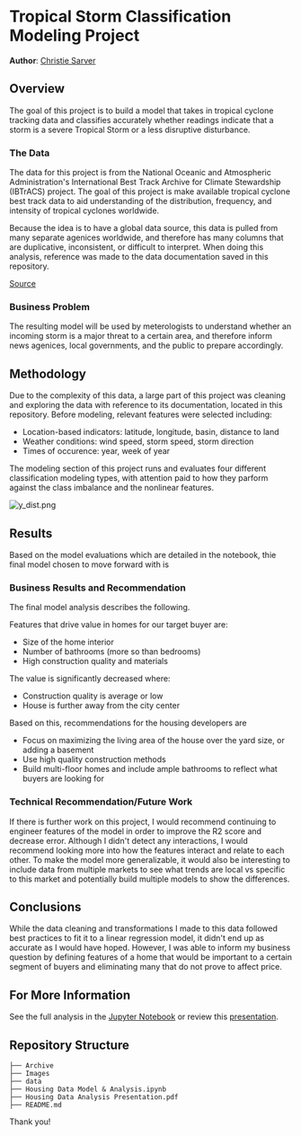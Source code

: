 # Tropical Storm Classification Modeling Project

**Author**: [Christie Sarver](mailto:christie.sarver@gmail.com)

## Overview

The goal of this project is to build a model that takes in tropical cyclone tracking data and classifies accurately whether readings indicate that a storm is a severe Tropical Storm or a less disruptive disturbance.

### The Data

The data for this project is from the National Oceanic and Atmospheric Administration's International Best Track Archive for Climate Stewardship (IBTrACS) project. The goal of this project is make available tropical cyclone best track data to aid understanding of the distribution, frequency, and intensity of tropical cyclones worldwide.

Because the idea is to have a global data source, this data is pulled from many separate agenices worldwide, and therefore has many columns that are duplicative, inconsistent, or difficult to interpret. When doing this analysis, reference was made to the data documentation saved in this repository. 

[Source](https://www.ncdc.noaa.gov/ibtracs/index.php)

### Business Problem

The resulting model will be used by meterologists to understand whether an incoming storm is a major threat to a certain area, and therefore inform news agenices, local governments, and the public to prepare accordingly.

## Methodology

Due to the complexity of this data, a large part of this project was cleaning and exploring the data with reference to its documentation, located in this repository. Before modeling, relevant features were selected including:
* Location-based indicators: latitude, longitude, basin, distance to land
* Weather conditions: wind speed, storm speed, storm direction
* Times of occurence: year, week of year

The modeling section of this project runs and evaluates four different classification modeling types, with attention paid to how they parform against the class imbalance and the nonlinear features. 

![y_dist.png](./Images/y_dist.png)



## Results

Based on the model evaluations which are detailed in the notebook, thie final model chosen to move forward with is 

### Business Results and Recommendation

The final model analysis describes the following. 

Features that drive value in homes for our target buyer are:
* Size of the home interior
* Number of bathrooms (more so than bedrooms)
* High construction quality and materials

The value is significantly decreased where:
 * Construction quality is average or low
* House is further away from the city center

Based on this, recommendations for the housing developers are

* Focus on maximizing the living area of the house over the yard size, or adding a basement
* Use high quality construction methods 
* Build multi-floor homes and include ample bathrooms to reflect what buyers are looking for

### Technical Recommendation/Future Work

If there is further work on this project, I would recommend continuing to engineer features of the model in order to improve the R2 score and decrease error. Although I didn't detect any interactions, I would recommend looking more into how the features interact and relate to each other.
To make the model more generalizable, it would also be interesting to include data from multiple markets to see what trends are local vs specific to this market and potentially build multiple models to show the differences.

## Conclusions

While the data cleaning and transformations I made to this data followed best practices to fit it to a linear regression model, it didn't end up as accurate as I would have hoped. However, I was able to inform my business question by defining features of a home that would be important to a certain segment of buyers and eliminating many that do not prove to affect price.

## For More Information

See the full analysis in the [Jupyter Notebook](./Housing%20Data%20Model%20&%20Analysis.ipynb) or review this [presentation](./Housing%20Data%20Analysis%20Presentation.pdf).

## Repository Structure

```
├── Archive
├── Images
├── data
├── Housing Data Model & Analysis.ipynb
├── Housing Data Analysis Presentation.pdf
├── README.md

```
Thank you!
